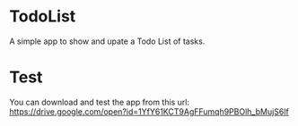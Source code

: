 # TodoList
A simple app to show and upate a Todo List of tasks.

# Test
You can download and test the app from this url: https://drive.google.com/open?id=1YfY61KCT9AgFFumqh9PBOlh_bMujS6lf
